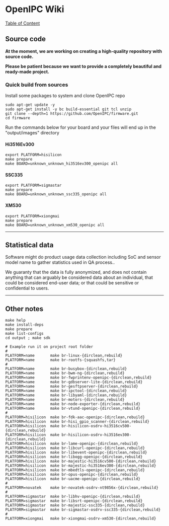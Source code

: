 # OpenIPC Wiki
[Table of Content](index.md)

Source code
-----------

**At the moment, we are working on creating a high-quality repository with source code.**

**Please be patient because we want to provide a completely beautiful and ready-made project.**

### Quick build from sources

Install some packages to system and clone OpenIPC repo

```
sudo apt-get update -y
sudo apt-get install -y bc build-essential git tcl unzip
git clone --depth=1 https://github.com/OpenIPC/firmware.git
cd firmware
```
Run the commands below for your board and your files will end up in the "output/images" directory

#### Hi3516Ev300

```
export PLATFORM=hisilicon
make prepare
make BOARD=unknown_unknown_hi3516ev300_openipc all
```

#### SSC335

```
export PLATFORM=sigmastar
make prepare
make BOARD=unknown_unknown_ssc335_openipc all
```

#### XM530

```
export PLATFORM=xiongmai
make prepare
make BOARD=unknown_unknown_xm530_openipc all
```

-----

## Statistical data

Software might do product usage data collection including SoC and sensor model name to gather statistics used in QA process..

We guaranty that the data is fully anonymized, and does not contain anything that can arguably be considered data about an individual, that could be considered end-user data; or that could be sensitive or confidential to users.

-----

## Other notes

```
make help
make install-deps
make prepare
make list-configs
cd output ; make sdk
```

```
# Example run it on project root folder
#
PLATFORM=name       make br-linux-{dirclean,rebuild}
PLATFORM=name       make br-rootfs-{squashfs,tar}
#
PLATFORM=name       make br-busybox-{dirclean,rebuild}
PLATFORM=name       make br-bwm-ng-{dirclean,rebuild}
PLATFORM=name       make br-fwprintenv-openipc-{dirclean,rebuild}
PLATFORM=name       make br-gdbserver-lite-{dirclean,rebuild}
PLATFORM=name       make br-gesftpserver-{dirclean,rebuild}
PLATFORM=name       make br-ipctool-{dirclean,rebuild}
PLATFORM=name       make br-libyaml-{dirclean,rebuild}
PLATFORM=name       make br-motors-{dirclean,rebuild}
PLATFORM=name       make br-node-exporter-{dirclean,rebuild}
PLATFORM=name       make br-vtund-openipc-{dirclean,rebuild}
#
PLATFORM=hisilicon  make br-fdk-aac-openipc-{dirclean,rebuild}
PLATFORM=hisilicon  make br-hisi_gpio_scanner-{dirclean,rebuild}
PLATFORM=hisilicon  make br-hisilicon-osdrv-hi3516cv500-{dirclean,rebuild}
PLATFORM=hisilicon  make br-hisilicon-osdrv-hi3516ev300-{dirclean,rebuild}
PLATFORM=hisilicon  make br-lame-openipc-{dirclean,rebuild}
PLATFORM=hisilicon  make br-libcurl-openipc-{dirclean,rebuild}
PLATFORM=hisilicon  make br-libevent-openipc-{dirclean,rebuild}
PLATFORM=hisilicon  make br-libogg-openipc-{dirclean,rebuild}
PLATFORM=hisilicon  make br-majestic-hi3516cv500-{dirclean,rebuild}
PLATFORM=hisilicon  make br-majestic-hi3516ev300-{dirclean,rebuild}
PLATFORM=hisilicon  make br-mbedtls-openipc-{dirclean,rebuild}
PLATFORM=hisilicon  make br-opus-openipc-{dirclean,rebuild}
PLATFORM=hisilicon  make br-uacme-openipc-{dirclean,rebuild}
#
PLATFORM=novatek    make br-novatek-osdrv-nt9856x-{dirclean,rebuild}
#
PLATFORM=sigmastar  make br-libhv-openipc-{dirclean,rebuild}
PLATFORM=sigmastar  make br-libsrt-openipc-{dirclean,rebuild}
PLATFORM=sigmastar  make br-majestic-ssc335-{dirclean,rebuild}
PLATFORM=sigmastar  make br-sigmastar-osdrv-ssc335-{dirclean,rebuild}
#
PLATFORM=xiongmai   make br-xiongmai-osdrv-xm530-{dirclean,rebuild}
```
